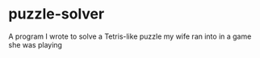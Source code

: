 # puzzle-solver
A program I wrote to solve a Tetris-like puzzle my wife ran into in a game she was playing
